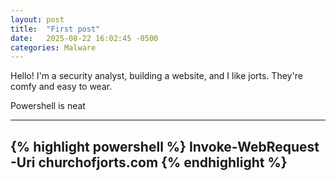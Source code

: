 ```yaml
---
layout: post
title:  "First post"
date:   2025-08-22 16:02:45 -0500
categories: Malware
---
```

Hello! I'm a security analyst, building a website, and I like jorts. They're comfy and easy to wear.

Powershell is neat

---
{% highlight powershell %}
Invoke-WebRequest -Uri churchofjorts.com
{% endhighlight %}
---